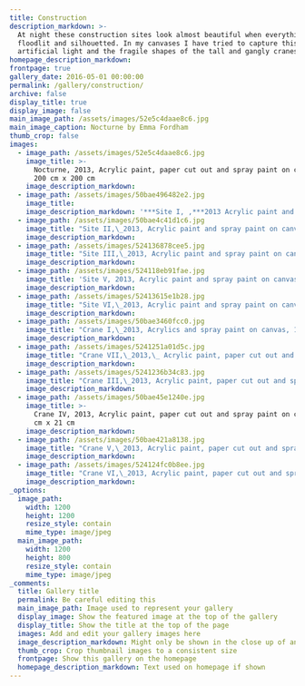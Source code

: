 ```yaml
---
title: Construction
description_markdown: >-
  At night these construction sites look almost beautiful when everything is
  floodlit and silhouetted. In my canvases I have tried to capture this
  artificial light and the fragile shapes of the tall and gangly cranes.
homepage_description_markdown:
frontpage: true
gallery_date: 2016-05-01 00:00:00
permalink: /gallery/construction/
archive: false
display_title: true
display_image: false
main_image_path: /assets/images/52e5c4daae8c6.jpg
main_image_caption: Nocturne by Emma Fordham
thumb_crop: false
images:
  - image_path: /assets/images/52e5c4daae8c6.jpg
    image_title: >-
      Nocturne, 2013, Acrylic paint, paper cut out and spray paint on canvas,
      200 cm x 200 cm
    image_description_markdown:
  - image_path: /assets/images/50bae496482e2.jpg
    image_title:
    image_description_markdown: '***Site I, ,***2013 Acrylic paint and spray paint on canvas, 50 cm x 50 cm'
  - image_path: /assets/images/50bae4c41d1c6.jpg
    image_title: "Site II,\_2013, Acrylic paint and spray paint on canvas, 50 cm x 50 cm"
    image_description_markdown:
  - image_path: /assets/images/524136878cee5.jpg
    image_title: "Site III,\_2013, Acrylic paint and spray paint on canvas, 50 cm x 50 cm"
    image_description_markdown:
  - image_path: /assets/images/524118eb91fae.jpg
    image_title: 'Site V, 2013, Acrylic paint and spray paint on canvas, 50 cm x 50 cm'
    image_description_markdown:
  - image_path: /assets/images/52413615e1b28.jpg
    image_title: "Site VI,\_2013, Acrylic paint and spray paint on canvas, 50 cm x 50 cm"
    image_description_markdown:
  - image_path: /assets/images/50bae3460fcc0.jpg
    image_title: "Crane I,\_2013, Acrylics and spray paint on canvas, 16 cm x 21 cm"
    image_description_markdown:
  - image_path: /assets/images/5241251a01d5c.jpg
    image_title: "Crane VII,\_2013,\_ Acrylic paint, paper cut out and spray paint on canvas, 16 cm x 21 cm"
    image_description_markdown:
  - image_path: /assets/images/5241236b34c83.jpg
    image_title: "Crane III,\_2013, Acrylic paint, paper cut out and spray paint on canvas, 16 cm x 21 cm"
    image_description_markdown:
  - image_path: /assets/images/50bae45e1240e.jpg
    image_title: >-
      Crane IV, 2013, Acrylic paint, paper cut out and spray paint on canvas, 16
      cm x 21 cm
    image_description_markdown:
  - image_path: /assets/images/50bae421a8138.jpg
    image_title: "Crane V,\_2013, Acrylic paint, paper cut out and spray paint on canvas,16 cm x 21 cm"
    image_description_markdown:
  - image_path: /assets/images/524124fc0b8ee.jpg
    image_title: "Crane VI,\_2013, Acrylic paint, paper cut out and spray paint on canvas, 16 cm x 21 cm"
    image_description_markdown:
_options:
  image_path:
    width: 1200
    height: 1200
    resize_style: contain
    mime_type: image/jpeg
  main_image_path:
    width: 1200
    height: 800
    resize_style: contain
    mime_type: image/jpeg
_comments:
  title: Gallery title
  permalink: Be careful editing this
  main_image_path: Image used to represent your gallery
  display_image: Show the featured image at the top of the gallery
  display_title: Show the title at the top of the page
  images: Add and edit your gallery images here
  image_description_markdown: Might only be shown in the close up of an image
  thumb_crop: Crop thumbnail images to a consistent size
  frontpage: Show this gallery on the homepage
  homepage_description_markdown: Text used on homepage if shown
---
```


